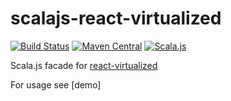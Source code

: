 # scalajs-react-virtualized

[![Build Status](https://travis-ci.org/cquiroz/scalajs-react-virtualized.svg?branch=master)](https://travis-ci.org/cquiroz/scalajs-react-virtualized)
[![Maven Central](https://img.shields.io/maven-central/v/io.github.cquiroz/scalajs-react-virtualized_sjs0.6_2.12.svg)](https://maven-badges.herokuapp.com/maven-central/io.github.cquiroz/scalajs-react-virtualized_sjs_0.6_2.12)
[![Scala.js](http://scala-js.org/assets/badges/scalajs-0.6.17.svg)](http://scala-js.org)

Scala.js facade for [react-virtualized](https://github.com/bvaughn/react-virtualized)

For usage see [demo]
